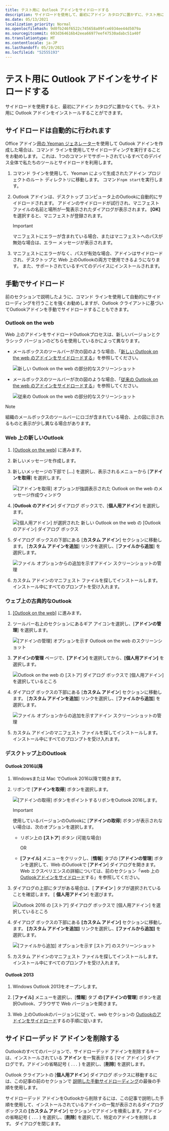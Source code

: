 ```yaml
---
title: テスト用に Outlook アドインをサイドロードする
description: サイドロードを使用して、最初にアドイン カタログに置かずに、テスト用に Outlook アドインをインストールします。
ms.date: 05/13/2021
localization_priority: Normal
ms.openlocfilehash: 9d0fb246f6522c745658a09fce6934ee44d5079a
ms.sourcegitcommit: 693d364616b42eea66977eef47530adabc51a40f
ms.translationtype: MT
ms.contentlocale: ja-JP
ms.lasthandoff: 05/19/2021
ms.locfileid: "52555193"
---
```

# <a name="sideload-outlook-add-ins-for-testing"></a>テスト用に Outlook アドインをサイドロードする

サイドロードを使用すると、最初にアドイン カタログに置かなくても、テスト用に Outlook アドインをインストールすることができます。

## <a name="sideload-automatically"></a>サイドロードは自動的に行われます

Office アドイン[用の Yeoman ジェネレーター](https://github.com/OfficeDev/generator-office)を使用して Outlook アドインを作成した場合は、コマンド ラインを使用してサイドローディングを実行することをお勧めします。 これは、1つのコマンドでサポートされているすべてのデバイス全体で私たちのツールとサイドロードを利用します。

1. コマンド ラインを使用して、Yeoman によって生成されたアドイン プロジェクトのルート ディレクトリに移動します。 コマンド`npm start`を実行します。

1. Outlook アドインは、デスクトップ コンピュータ上のOutlookに自動的にサイドロードされます。 アドインのサイドロードが試行され、マニフェスト ファイルの名前と場所が一覧表示されたダイアログが表示されます。 **[OK]** を選択すると、マニフェストが登録されます。

    > [!IMPORTANT]
    > マニフェストにエラーが含まれている場合、またはマニフェストへのパスが無効な場合は、エラー メッセージが表示されます。

1. マニフェストにエラーがなく、パスが有効な場合、アドインはサイドロードされ、デスクトップと Web 上のOutlookの両方で使用できるようになります。 また、サポートされているすべてのデバイスにインストールされます。

## <a name="sideload-manually"></a>手動でサイドロード

前のセクションで説明したように、コマンド ラインを使用して自動的にサイドローディングを行うことを強くお勧めしますが、Outlook クライアントに基づいてOutlookアドインを手動でサイドロードすることもできます。

### <a name="outlook-on-the-web"></a>Outlook on the web

Web 上のアドインをサイドロードOutlookプロセスは、新しいバージョンとクラシック バージョンのどちらを使用しているかによって異なります。

- メールボックスのツールバーが次の図のような場合、「[新しい Outlook on the web のアドインをサイドロードする](#new-outlook-on-the-web)」を参照してください。

    ![新しい Outlook on the web の部分的なスクリーンショット](../images/outlook-on-the-web-new-toolbar.png)

- メールボックスのツールバーが次の図のような場合、「[従来の Outlook on the web のアドインをサイドロードする](#classic-outlook-on-the-web)」を参照してください。

    ![従来の Outlook on the web の部分的なスクリーンショット](../images/outlook-on-the-web-classic-toolbar.png)

> [!NOTE]
> 組織のメールボックスのツールバーにロゴが含まれている場合、上の図に示されるものと表示が少し異なる場合があります。

### <a name="new-outlook-on-the-web"></a>Web 上の新しいOutlook

1. [[Outlook on the web]](https://outlook.office.com) に進みます。

1. 新しいメッセージを作成します。

1. 新しいメッセージの下部で [**...**] を選択し、表示されるメニューから [**アドインを取得**] を選択します。

    ![[アドインを取得] オプションが強調表示された Outlook on the web のメッセージ作成ウィンドウ](../images/outlook-on-the-web-new-get-add-ins.png)

1. [**Outlook のアドイン**] ダイアログ ボックスで、[**個人用アドイン**] を選択します。

    ![[個人用アドイン] が選択された 新しい Outlook on the web の [Outlook のアドイン] ダイアログ ボックス](../images/outlook-on-the-web-new-my-add-ins.png)

1. ダイアログ ボックスの下部にある [**カスタム アドイン**] セクションに移動します。 [**カスタム アドインを追加**] リンクを選択し、[**ファイルから追加**] を選択します。

    ![ファイル オプションからの追加を示すアドイン スクリーンショットの管理](../images/outlook-sideload-desktop-add-from-file.png)

1. カスタム アドインのマニフェスト ファイルを探してインストールします。インストール中にすべてのプロンプトを受け入れます。

### <a name="classic-outlook-on-the-web"></a>ウェブ上の古典的なOutlook

1. [[Outlook on the web]](https://outlook.office.com) に進みます。

1. ツールバー右上のセクションにあるギア アイコンを選択し、[**アドインの管理**] を選択します。

    ![[アドインの管理] オプションを示す Outlook on the web のスクリーンショット](../images/outlook-sideload-web-manage-integrations.png)

1. **アドインの管理** ページで、**[アドイン]** を選択してから、**[個人用アドイン]** を選択します。

    ![Outlook on the web の [ストア] ダイアログ ボックスで [個人用アドイン] を選択しているところ](../images/outlook-sideload-store-select-add-ins.png)

1. ダイアログ ボックスの下部にある [**カスタム アドイン**] セクションに移動します。 [**カスタム アドインを追加**] リンクを選択し、[**ファイルから追加**] を選択します。

    ![ファイル オプションからの追加を示すアドイン スクリーンショットの管理](../images/outlook-sideload-desktop-add-from-file.png)

1. カスタム アドインのマニフェスト ファイルを探してインストールします。インストール中にすべてのプロンプトを受け入れます。

### <a name="outlook-on-the-desktop"></a>デスクトップ上のOutlook

#### <a name="outlook-2016-or-later"></a>Outlook 2016以降

1. Windowsまたは Mac でOutlook 2016以降で開きます。

1. リボンで [**アドインを取得**] ボタンを選択します。

    ![[アドインの取得] ボタンをポイントするリボンをOutlook 2016します。](../images/outlook-sideload-desktop-store.png)

    > [!IMPORTANT]
    > 使用しているバージョンのOutlookに [**アドインの取得**] ボタンが表示されない場合は、次のオプションを選択します。
    >
    > - リボン上の **[ストア**] ボタン (可能な場合)
    >
    >   OR
    >
    > - **[ファイル]** メニューをクリックし、[**情報**] タブの [**アドインの管理**] ボタンを選択して、Web のOutlookで [**アドイン**] ダイアログを開きます。<br>Web エクスペリエンスの詳細については、前のセクション「web 上の[Outlookアドインをサイドロード](#outlook-on-the-web)する」を参照してください。

1. ダイアログの上部にタブがある場合は、[ **アドイン** ] タブが選択されていることを確認します。 [ **個人用アドイン**] を選びます。

    ![Outlook 2016 の [ストア] ダイアログ ボックスで [個人用アドイン] を選択しているところ](../images/outlook-sideload-store-select-add-ins.png)

1. ダイアログ ボックスの下部にある **[カスタム アドイン]** セクションに移動します。 **[カスタム アドインを追加]** リンクを選択し、**[ファイルから追加]** を選択します。

    ![[ファイルから追加] オプションを示す [ストア] のスクリーンショット](../images/outlook-sideload-desktop-add-from-file.png)

1. カスタム アドインのマニフェスト ファイルを探してインストールします。インストール中にすべてのプロンプトを受け入れます。

#### <a name="outlook-2013"></a>Outlook 2013

1. Windows Outlook 2013をオープンします。

1. [**ファイル]** メニューを選択し、[**情報**] タブ **の [アドインの管理**] ボタンを選択Outlook、ブラウザで Web バージョンを開きます。

1. Web 上のOutlookのバージョン[に従って、web セクションの [Outlookのアドインをサイドロード](#outlook-on-the-web)するの手順に従います。

## <a name="remove-a-sideloaded-add-in"></a>サイドローデッド アドインを削除する

Outlookのすべてのバージョンで、サイドローデッド アドインを削除するキーは、インストールされている **アドイン** を一覧表示する [マイ アドイン] ダイアログです。アドインの省略記号 ( `...` ) を選択し、[**削除**] を選択します。

Outlook クライアントの [**個人用アドイン**] ダイアログ ボックスに移動するには、この記事の前のセクションで [説明した手動サイドローディング](#sideload-manually)の最後の手順を使用します。

サイドローデッド アドインをOutlookから削除するには、この記事で説明した手順を使用して、インストールされているアドインの一覧が表示されるダイアログ ボックスの **[カスタム アドイン**] セクションでアドインを検索します。アドインの省略記号 ( `...` ) を選択し、[**削除**] を選択して、特定のアドインを削除します。 ダイアログを閉じます。
